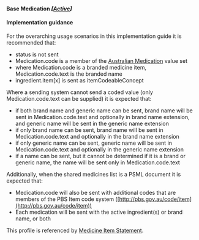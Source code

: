 #### Base Medication *[[Active](http://hl7.org/fhir/stu3/valueset-publication-status.html)]*

#### Implementation guidance 

For the overarching usage scenarios in this implementation guide it is recommended that:

* status is not sent
* Medication.code is a member of the [Australian Medication](https://healthterminologies.gov.au/fhir/ValueSet/australian-medication-1) value set
* where Medication.code is a branded medicine item, Medication.code.text is the branded name
* ingredient.item[x] is sent as itemCodeableConcept

Where a sending system cannot send a coded value (only Medication.code.text can be supplied) it is expected that:

* if both brand name and generic name can be sent, brand name will be sent in Medication.code.text and optionally in brand name extension, and generic name will be sent in the generic name extension
* if only brand name can be sent, brand name will be sent in Medication.code.text and optionally in the brand name extension
* if only generic name can be sent, generic name will be sent in Medication.code.text and optionally in the generic name extension
* if a name can be sent, but it cannot be determined if it is a brand or generic name, the name will be sent only in Medication.code.text

Additionally, when the shared medicines list is a PSML document it is expected that:

* Medication.code will also be sent with additional codes that are members of the PBS Item code system ([http://pbs.gov.au/code/item](http://pbs.gov.au/code/item))
* Each medication will be sent with the active ingredient(s) or brand name, or both

This profile is referenced by [Medicine Item Statement](StructureDefinition-medicationstatement-detailed-1.html).